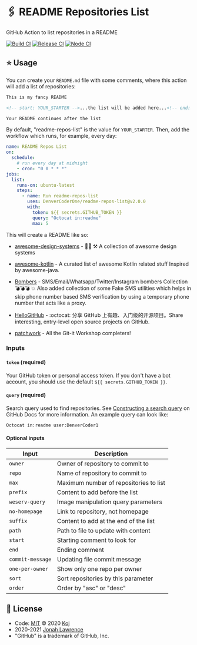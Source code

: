 # 🖇️ README Repositories List

GitHub Action to list repositories in a README

[![Build CI](https://github.com/DenverCoderOne/readme-repos-list/workflows/Build%20CI/badge.svg)](https://github.com/DenverCoderOne/readme-repos-list/actions?query=workflow%3A%22Build+CI%22)
[![Release CI](https://github.com/DenverCoderOne/readme-repos-list/workflows/Release%20CI/badge.svg)](https://github.com/DenverCoderOne/readme-repos-list/actions?query=workflow%3A%22Release+CI%22)
[![Node CI](https://github.com/DenverCoderOne/readme-repos-list/workflows/Node%20CI/badge.svg)](https://github.com/DenverCoderOne/readme-repos-list/actions?query=workflow%3A%22Node+CI%22)

## ⭐ Usage

You can create your `README.md` file with some comments, where this action will add a list of repositories:

```md
This is my fancy README

<!-- start: YOUR_STARTER -->...the list will be added here...<!-- end: YOUR_STARTER -->

Your README continues after the list
```

By default, "readme-repos-list" is the value for `YOUR_STARTER`. Then, add the workflow which runs, for example, every day:

```yaml
name: README Repos List
on:
  schedule:
    # run every day at midnight
    - cron: "0 0 * * *"
jobs:
  list:
    runs-on: ubuntu-latest
    steps:
      - name: Run readme-repos-list
        uses: DenverCoderOne/readme-repos-list@v2.0.0
        with:
          token: ${{ secrets.GITHUB_TOKEN }}
          query: "Octocat in:readme"
          max: 5
```

This will create a README like so:

<!-- start: readme-repos-list -->
<!-- This list is auto-generated using readme-repos-list -->
<!-- Do not edit this list manually, your changes will be overwritten -->
* [awesome-design-systems](https://github.com/alexpate/awesome-design-systems) - 💅🏻 ⚒ A collection of awesome design systems

* [awesome-kotlin](https://github.com/KotlinBy/awesome-kotlin) - A curated list of awesome Kotlin related stuff Inspired by awesome-java. 

* [Bombers](https://github.com/bhattsameer/Bombers) - SMS/Email/Whatsapp/Twitter/Instagram bombers Collection :bomb::bomb::bomb: :boom: Also added collection of some Fake SMS utilities which helps in skip phone number based SMS verification by using a temporary phone number that acts like a proxy.

* [HelloGitHub](https://github.com/521xueweihan/HelloGitHub) - :octocat: 分享 GitHub 上有趣、入门级的开源项目。Share interesting, entry-level open source projects on GitHub.

* [patchwork](https://github.com/jlord/patchwork) - All the Git-it Workshop completers! 

<!-- end: readme-repos-list -->

### Inputs

#### `token` (required)

Your GitHub token or personal access token. If you don't have a bot account, you should use the default `${{ secrets.GITHUB_TOKEN }}`.

#### `query` (required)

Search query used to find repositories. See [Constructing a search query](https://docs.github.com/en/free-pro-team@latest/rest/reference/search#constructing-a-search-query) on GitHub Docs for more information. An example query can look like:

```
Octocat in:readme user:DenverCoder1
```

#### Optional inputs

| Input            | Description                            |
| ---------------- | -------------------------------------- |
| `owner`          | Owner of repository to commit to       |
| `repo`           | Name of repository to commit to        |
| `max`            | Maximum number of repositories to list |
| `prefix`         | Content to add before the list         |
| `weserv-query`   | Image manipulation query parameters    |
| `no-homepage`    | Link to repository, not homepage       |
| `suffix`         | Content to add at the end of the list  |
| `path`           | Path to file to update with content    |
| `start`          | Starting comment to look for           |
| `end`            | Ending comment                         |
| `commit-message` | Updating file commit message           |
| `one-per-owner`  | Show only one repo per owner           |
| `sort`           | Sort repositories by this parameter    |
| `order`          | Order by "asc" or "desc"               |

## 📄 License

- Code: [MIT](./LICENSE) © 2020 [Koj](https://koj.co)
- 2020-2021 [Jonah Lawrence](https://github.com/DenverCoder1)
- "GitHub" is a trademark of GitHub, Inc.

